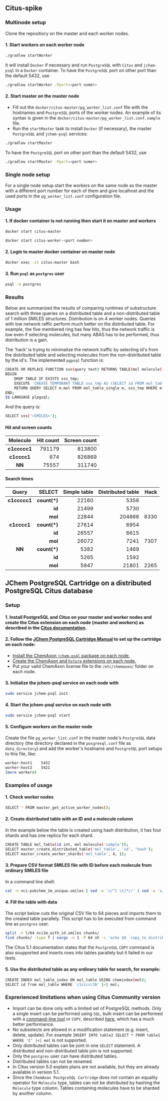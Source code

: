 ## Citus-spike

### Multinode setup
Clone the repositiory on the master and each worker nodes.

#### 1. Start workers on each worker node
```sh
./gradlew startWorker
```

It will install `Docker` if necessary and run `PostgreSQL` with `Citus` and 
`jchem-psql` in a `Docker` container.
To have the `PostgreSQL` port on other port than the default 5432, use

```sh
./gradlew startWorker -Pport=<port numer>
```

#### 2. Start master on the master node
- Fill out the `docker/citus-master/pg_worker_list.conf` file with the hostnames and
`PostgreSQL` ports of the worker nodes. An example of its syntax is given in the
`docker/citus-master/pg_worker_list.conf.sample` file.
- Run the `startMaster` task to install `Docker` (if necessary), the master `PostgreSQL` and `jchem-psql` services:

```sh
./gradlew startMaster
```

To have the `PostgreSQL` port on other port than the default 5432, use

```sh
./gradlew startMaster -Pport=<port numer>
```

### Single node setup
For a single node setup start the workers on the same node as the master with a different
port number for each of them and give localhost and the used ports in the 
`pg_worker_list.conf` configuration file.


### Usage
#### 1. If docker container is not running then start it on master and workers

```sh
docker start citus-master
```

```sh
docker start citus-worker-<port number>
```

#### 2. Login to master docker container on master node 
```sh
docker exec -it citus-master bash
```

#### 3. Run `psql` as `postgres` user
```sh
psql -U postgres
```

### Results

Below are summarized the results of comparing runtimes of substructure search with three queries on a distributed table and a non-distributed table of 1 million SMILES structures. Distribution is on 4 worker nodes. Queries with low network raffic perform much better on the distributed table. For example, the five membered ring has few hits, thus the network traffic is low even if selecting molecules, but many ABAS has to be performed, thus distribution is a gain.

The 'hack' is trying to minimalize the network traffic by selecting id's from the distributed table and selecting molecules from the non-distributed table by the id's. The implemented `pgpsql` function is:

```sh
CREATE OR REPLACE FUNCTION sss(query text) RETURNS TABLE(mol molecule('sample')) AS $$ 
BEGIN
	DROP TABLE IF EXISTS sss_tmp;
	EXECUTE 'CREATE TEMPORARY TABLE sss_tmp AS (SELECT id FROM mol_table WHERE ' || QUOTE_LITERAL(query) || ' |<| mol)';
	RETURN QUERY SELECT m.mol FROM mol_table_single m, sss_tmp WHERE m.id = sss_tmp.id;
END;
$$ LANGUAGE plpgsql;    
```

And the query is:

```sh
SELECT sss('<SMILES>');
```

#### Hit and screen counts 

|  Molecule  | Hit count | Screen count |
|:---------: | --------: | -----------: |
|**c1ccccc1**|   791179  |    813800    |
|**c1cccc1** |	  674  |    826869    |
|**NN**      |    75557  |    311740    | 


#### Search times 

|   Query      |    SELECT    |  Simple table | Distributed table | Hack |
|:-----------: | -----------: | ------------: | ----------------: | ---: |
|**c1ccccc1**  | **count(\*)**|     22160     |        5356       |      |
|              | **id**  	  |     21499     |        5730       |      |
|    	       | **mol**      |     22844     |      204866       | 8330 |
|**c1cccc1**   | **count(\*)**|     27614     |        6954       |      |
|       	   | **id**	   	  |     26557     |        6615       |      |
|    	       | **mol**	  |     26072     |        7241       | 7307 |
|**NN**		   | **count(\*)**|      5382     |        1469       |      |
|       	   | **id**	   	  |      5265     |        1592	      |      | 
|              | **mol**	  |      5947     |       21801       | 2265 |


## JChem PostgreSQL Cartridge on a distributed PostgreSQL Citus database

### Setup
#### 1. Install PostgreSQL and Citus on your master and worker nodes and create the Citus extension on each node (master and workers) as described in the [Citus documentation](https://www.citusdata.com/docs/citus/5.1/installation/production.html).

#### 2. Follow the [JChem PostgreSQL Cartridge Manual](https://docs.chemaxon.com/display/docs/JChem+PostgreSQL+Cartridge+Manual) to set up the cartridge on each node:
- [Install the ChemAxon `jchem-psql` package on each node.](https://docs.chemaxon.com/display/docs/JChem+PostgreSQL+Cartridge+Manual#JChemPostgreSQLCartridgeManual-InstallationandSetup)
- [Create the ChemAxon and `hstore` extensions on each node.](https://docs.chemaxon.com/display/docs/JChem+PostgreSQL+Cartridge+Manual#JChemPostgreSQLCartridgeManual-Createextensioninadatabase)
- Put your valid ChemAxon license file to the `/etc/chemaxon/` folder on each node.

#### 3. Initialize the jchem-psql service on each node with
```sh
sudo service jchem-psql init
```

#### 4. Start the jchem-psql service on each node with
```sh
sudo service jchem-psql start
```

#### 5. Configure workers on the master node
Create the file `pg_worker_list.conf` in the master node's `PostgreSQL` data 
directory (the directory declared in the `posgresql.conf` file as `data_directory`) and add the 
worker's hostname and `PostgreSQL` port setups to this file, like:

```sh
worker-host1	5432
worker-host2	5421
(more workers)
```
 
### Examples of usage
#### 1. Check worker nodes
```sh
SELECT * FROM master_get_active_worker_nodes();
```

#### 2. Create distributed table with an ID and a molecule column
In the example below the table is created using hash distribution,
it has four shards and has one replica for each shard.

```sh
CREATE TABLE mol_table(id int, mol molecule('sample'));
SELECT master_create_distributed_table('mol_table', 'id', 'hash');
SELECT master_create_worker_shards('mol_table', 4, 1);
```

#### 3. Prepare CSV format SMILES file with ID before each molecule from ordinary SMILES file
In a command line shell: 

```sh
cat -n nci-pubchem_1m_unique.smiles | sed -e 's/^[ \t]*//' | sed -e 's/^[0-9]*/&,/' | sed -e 's/[ \t]*//g' > nci1m_with_id.smiles
```

#### 4. Fill the table with data
The script below cuts the original CSV file to 64 pieces and imports them to the created table parallely.
This script has to be executed from command line as `postgres` user. 

```sh
split -n l/64 nci1m_with_id.smiles chunks/
find chunks/ -type f | xargs -n 1 -P 64 sh -c 'echo $0 `copy_to_distributed_table -C $0 mol_table`'
```

The Citus 5.1 documentation states that the `PostgreSQL` `COPY` command is also soupported and inserts rows into tables parallely
but it failed in our tests.  


#### 5. Use the distributed table as any ordinary table for search, for example: 
```sh
CREATE INDEX mol_table_index ON mol_table USING chemindex(mol);
SELECT id from mol_table WHERE 'c1ccccc1N' |<| mol; 
```

### Exprerienced limitations when using Citus Community version

- Import can be done only with a limited set of PostgreSQL methods. Only a single insert can be performed using `SQL`, bulk insert can be performed with a [command-line tool](https://www.citusdata.com/docs/citus/5.0/performance/scaling_data_ingestion.html#bulk-copy) or `COPY`, described [here](https://www.citusdata.com/docs/citus/5.1/performance/scaling_data_ingestion.html#bulk-copy-100-200k-s), which has a much better performance. 
- No subselects are allowed in a modification statement (e.g. insert, delete, update). 
For example `INSERT INTO table2 SELECT * FROM table1 WHERE 'C' |<| mol` is not supported.
- Only distributed tables can be joint in one `SELECT` statement. A distributed and 
non-distributed table join is not supported.
- Only the `postgres` user can have distributed tables.
- Distributed tables can not be renamed.
- In Citus version 5.0 explain plans are not available, but they are already available in version 5.1. 
- Since the `ChemAxon PostgreSQL Cartridge` does not contain an equality operator for 
`Molecule` type, tables can not be distributed by hashing the `Molecule` type column. Tables containing molecules have to be sharded by another column.

